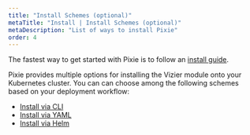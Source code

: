 ```yaml
---
title: "Install Schemes (optional)"
metaTitle: "Install | Install Schemes (optional)"
metaDescription: "List of ways to install Pixie"
order: 4
---
```


The fastest way to get started with Pixie is to follow an [install guide](/installing-pixie/install-guides).

Pixie provides multiple options for installing the Vizier module onto your Kubernetes cluster. You can can choose among the following schemes based on your deployment workflow: 

- [Install via CLI](/installing-pixie/install-schemes/cli)
- [Install via YAML](/installing-pixie/install-schemes/yaml)
- [Install via Helm](/installing-pixie/install-schemes/helm)
